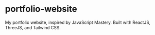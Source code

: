 # portfolio-website
My portfolio website, inspired by JavaScript Mastery. Built with ReactJS, ThreeJS, and Tailwind CSS.
